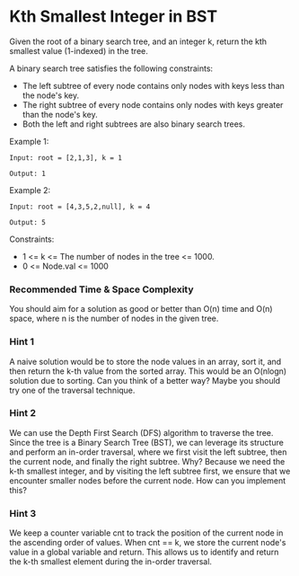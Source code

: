 # **Kth Smallest Integer in BST**

Given the root of a binary search tree, and an integer k, return the kth smallest value (1-indexed) in the tree.

A binary search tree satisfies the following constraints:

- The left subtree of every node contains only nodes with keys less than the node's key.
- The right subtree of every node contains only nodes with keys greater than the node's key.
- Both the left and right subtrees are also binary search trees.

Example 1:

```
Input: root = [2,1,3], k = 1

Output: 1

```

Example 2:

```
Input: root = [4,3,5,2,null], k = 4

Output: 5

```

Constraints:

- 1 <= k <= The number of nodes in the tree <= 1000.
- 0 <= Node.val <= 1000



### Recommended Time & Space Complexity

You should aim for a solution as good or better than O(n) time and O(n) space, where n is the number of nodes in the given tree.


### Hint 1

A naive solution would be to store the node values in an array, sort it, and then return the k-th value from the sorted array. This would be an O(nlogn) solution due to sorting. Can you think of a better way? Maybe you should try one of the traversal technique.


### Hint 2

We can use the Depth First Search (DFS) algorithm to traverse the tree. Since the tree is a Binary Search Tree (BST), we can leverage its structure and perform an in-order traversal, where we first visit the left subtree, then the current node, and finally the right subtree. Why? Because we need the k-th smallest integer, and by visiting the left subtree first, we ensure that we encounter smaller nodes before the current node. How can you implement this?


### Hint 3

We keep a counter variable cnt to track the position of the current node in the ascending order of values. When cnt == k, we store the current node's value in a global variable and return. This allows us to identify and return the k-th smallest element during the in-order traversal.